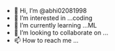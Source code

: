 - 👋 Hi, I’m @abhi02081998
- 👀 I’m interested in ...coding
- 🌱 I’m currently learning ...ML
- 💞️ I’m looking to collaborate on ...
- 📫 How to reach me ...

<!---
abhi02081998/abhi02081998 is a ✨ special ✨ repository because its `README.md` (this file) appears on your GitHub profile.
You can click the Preview link to take a look at your changes.
--->
